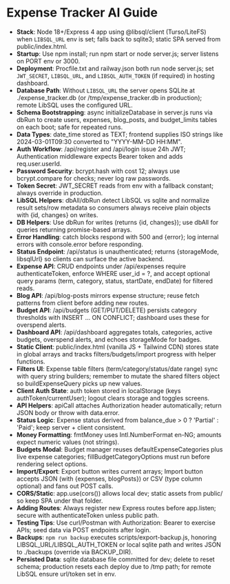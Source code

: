 # Expense Tracker AI Guide
- **Stack**: Node 18+/Express 4 app using @libsql/client (Turso/LiteFS) when `LIBSQL_URL` env is set; falls back to sqlite3; static SPA served from public/index.html.
- **Startup**: Use npm install; run npm start or node server.js; server listens on PORT env or 3000.
- **Deployment**: Procfile.txt and railway.json both run node server.js; set `JWT_SECRET`, `LIBSQL_URL`, and `LIBSQL_AUTH_TOKEN` (if required) in hosting dashboard.
- **Database Path**: Without `LIBSQL_URL` the server opens SQLite at ./expense_tracker.db (or /tmp/expense_tracker.db in production); remote LibSQL uses the configured URL.
- **Schema Bootstrapping**: async initializeDatabase in server.js runs via dbRun to create users, expenses, blog_posts, and budget_limits tables on each boot; safe for repeated runs.
- **Data Types**: date_time stored as TEXT; frontend supplies ISO strings like 2024-03-01T09:30 converted to "YYYY-MM-DD HH:MM".
- **Auth Workflow**: /api/register and /api/login issue 24h JWT; Authentication middleware expects Bearer token and adds req.user.userId.
- **Password Security**: bcrypt.hash with cost 12; always use bcrypt.compare for checks; never log raw passwords.
- **Token Secret**: JWT_SECRET reads from env with a fallback constant; always override in production.
- **LibSQL Helpers**: dbAll/dbRun detect LibSQL vs sqlite and normalize result sets/row metadata so consumers always receive plain objects with {id, changes} on writes.
- **DB Helpers**: Use dbRun for writes (returns {id, changes}); use dbAll for queries returning promise-based arrays.
- **Error Handling**: catch blocks respond with 500 and {error}; log internal errors with console.error before responding.
- **Status Endpoint**: /api/status is unauthenticated; returns {storageMode, libsqlUrl} so clients can surface the active backend.
- **Expense API**: CRUD endpoints under /api/expenses require authenticateToken, enforce WHERE user_id = ?, and accept optional query params (term, category, status, startDate, endDate) for filtered reads.
- **Blog API**: /api/blog-posts mirrors expense structure; reuse fetch patterns from client before adding new routes.
- **Budget API**: /api/budgets (GET/PUT/DELETE) persists category thresholds with INSERT ... ON CONFLICT; dashboard uses these for overspend alerts.
- **Dashboard API**: /api/dashboard aggregates totals, categories, active budgets, overspend alerts, and echoes storageMode for badges.
- **Static Client**: public/index.html (vanilla JS + Tailwind CDN) stores state in global arrays and tracks filters/budgets/import progress with helper functions.
- **Filters UI**: Expense table filters (term/category/status/date range) sync with query string builders; remember to mutate the shared filters object so buildExpenseQuery picks up new values.
- **Client Auth State**: auth token stored in localStorage (keys authToken/currentUser); logout clears storage and toggles screens.
- **API Helpers**: apiCall attaches Authorization header automatically; return JSON body or throw with data.error.
- **Status Logic**: Expense status derived from balance_due > 0 ? 'Partial' : 'Paid'; keep server + client consistent.
- **Money Formatting**: fmtMoney uses Intl.NumberFormat en-NG; amounts expect numeric values (not strings).
- **Budgets Modal**: Budget manager reuses defaultExpenseCategories plus live expense categories; fillBudgetCategoryOptions must run before rendering select options.
- **Import/Export**: Export button writes current arrays; Import button accepts JSON (with {expenses, blogPosts}) or CSV (type column optional) and fans out POST calls.
- **CORS/Static**: app.use(cors()) allows local dev; static assets from public/ so keep SPA under that folder.
- **Adding Routes**: Always register new Express routes before app.listen; secure with authenticateToken unless public path.
- **Testing Tips**: Use curl/Postman with Authorization: Bearer <token> to exercise APIs; seed data via POST endpoints after login.
- **Backups**: `npm run backup` executes scripts/export-backup.js, honoring LIBSQL_URL/LIBSQL_AUTH_TOKEN or local sqlite path and writes JSON to ./backups (override via BACKUP_DIR).
- **Persisted Data**: sqlite database file committed for dev; delete to reset schema; production resets each deploy due to /tmp path; for remote LibSQL ensure url/token set in env.
